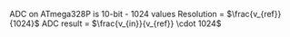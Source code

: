 ADC on ATmega328P is 10-bit - 1024 values
Resolution = $\frac{v_{ref}}{1024}$
ADC result = $\frac{v_{in}}{v_{ref}} \cdot 1024$